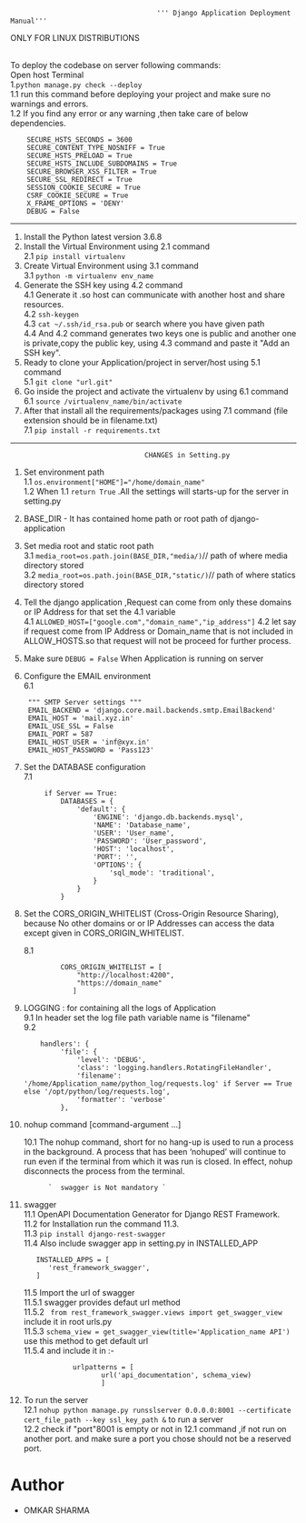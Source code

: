                                         ''' Django Application Deployment Manual'''
        
ONLY FOR LINUX DISTRIBUTIONS<br/>
      
<br>To deploy the codebase on server following commands:<br/>
           Open host Terminal <br/>
1.`python manage.py check --deploy`<br/>
  1.1 run this command before deploying your project and make sure no warnings and errors.<br/>
  1.2 If  you find any error or any warning ,then take care of below dependencies.<br/>
      
        SECURE_HSTS_SECONDS = 3600
        SECURE_CONTENT_TYPE_NOSNIFF = True
        SECURE_HSTS_PRELOAD = True
        SECURE_HSTS_INCLUDE_SUBDOMAINS = True
        SECURE_BROWSER_XSS_FILTER = True
        SECURE_SSL_REDIRECT = True
        SESSION_COOKIE_SECURE = True
        CSRF_COOKIE_SECURE = True
        X_FRAME_OPTIONS = 'DENY'
        DEBUG = False
---
1. Install the Python latest version 3.6.8 <br/>
2. Install the Virtual Environment using 2.1 command <br/>
   2.1 `pip install virtualenv`
3. Create Virtual Environment using 3.1 command <br/>
   3.1 `python -m virtualenv env_name`
4. Generate the SSH key using 4.2 command <br/>
   4.1 Generate it .so host can communicate with another host and share resources.<br/>
   4.2 `ssh-keygen`<br/>
   4.3 `cat ~/.ssh/id_rsa.pub` or search where you have given path<br/>
   4.4 And 4.2 command generates two keys one is public and another one is private,copy the 
           public key, using 4.3 command and paste it "Add an SSH key".<br/>
5. Ready to clone your Application/project in server/host using 5.1 command<br/>
   5.1 `git clone "url.git"`
6. Go inside the project and activate the virtualenv by using 6.1 command<br/>
   6.1 `source /virtualenv_name/bin/activate`
7. After that install all the requirements/packages using 7.1 command (file extension should be in filename.txt)<br/>
   7.1 `pip install -r requirements.txt`
   
---
                                     CHANGES in Setting.py 
    
    
1. Set environment path<br/>
   1.1 `os.environment["HOME"]="/home/domain_name"`<br/>
   1.2 When 1.1 `return True` .All the settings will starts-up for the server in setting.py <br/>
2. BASE_DIR - It has contained home path or root path of django-application<br/>

3. Set media root  and static root path<br/>
  3.1 ``media_root=os.path.join(BASE_DIR,"media/)``// path of where media directory stored<br/>
  3.2 ``media_root=os.path.join(BASE_DIR,"static/)``// path of where statics directory stored

4. Tell the django application ,Request can come from only these domains or IP Address for that
   set the 4.1 variable <br/>
   4.1  ``ALLOWED_HOST=["google.com","domain_name","ip_address"]``
   4.2 let say if request come from IP Address or Domain_name  that is not included in
           ALLOW_HOSTS.so that request will not be proceed for further process.<br/>
5.  Make sure ``DEBUG = False`` When Application is running on server<br/>
6.  Configure the EMAIL environment<br/>
   6.1  
       
         """ SMTP Server settings """
         EMAIL_BACKEND = 'django.core.mail.backends.smtp.EmailBackend'
         EMAIL_HOST = 'mail.xyz.in'
         EMAIL_USE_SSL = False
         EMAIL_PORT = 587
         EMAIL_HOST_USER = 'inf@xyx.in'
         EMAIL_HOST_PASSWORD = 'Pass123'

7. Set the DATABASE configuration<br/>
    7.1  
           
            if Server == True:
                DATABASES = {
                    'default': {
                        'ENGINE': 'django.db.backends.mysql',
                        'NAME': 'Database_name',
                        'USER': 'User_name',
                        'PASSWORD': 'User_password',
                        'HOST': 'localhost',
                        'PORT': '',
                        'OPTIONS': {
                            'sql_mode': 'traditional',
                        }
                    }
                }
           
      
8. Set the CORS_ORIGIN_WHITELIST (Cross-Origin Resource Sharing), because No other domains or 
   or IP Addresses can access the data  except given in CORS_ORIGIN_WHITELIST.<br/>
  
   8.1 
                
                CORS_ORIGIN_WHITELIST = [
                    "http://localhost:4200",
                    "https://domain_name"
                   ]
                   
9. LOGGING : for containing all the logs of Application<br/>
   9.1 In header set the log file path variable name is "filename"<br/>
   9.2   
          
           handlers': {
                'file': {
                    'level': 'DEBUG',
                    'class': 'logging.handlers.RotatingFileHandler',
                    'filename': '/home/Application_name/python_log/requests.log' if Server == True else '/opt/python/log/requests.log',
                    'formatter': 'verbose'
                },
           

10. nohup command [command-argument ...]
        
       10.1 The nohup command, short for no hang-up is used to run a process 
        in the background. A process that has been ‘nohuped’ will continue 
        to run even if the terminal from which it was run is closed. In effect,
        nohup disconnects the process from the terminal.
                      
              `  swagger is Not mandatory `      
11. swagger<br/>
    11.1 OpenAPI Documentation Generator for Django REST Framework.<br/>
    11.2 for Installation run the command 11.3.<br/>
    11.3 `pip install django-rest-swagger`<br/>
    11.4 Also include swagger app in setting.py in INSTALLED_APP<br/>
    
           INSTALLED_APPS = [
              'rest_framework_swagger',
           ]
           
    11.5 Import the url of swagger <br/>
         11.5.1 swagger provides defaut url method<br/>
         11.5.2 `` from rest_framework_swagger.views import get_swagger_view``  include it in root urls.py<br/>
         11.5.3 `schema_view = get_swagger_view(title='Application_name API')` use this method to get default url<br/>
         11.5.4 and include it in :- <br/>
                    
                    urlpatterns = [
                           url('api_documentation', schema_view)
                           ]
                   
12. To run the server<br/>
    12.1 ``nohup python manage.py runsslserver 0.0.0.0:8001 --certificate cert_file_path --key ssl_key_path &`` to run a server<br/>
    12.2 check if "port"8001 is empty or not in 12.1 command ,if not run on another port. and make sure a port you chose should not be a reserved port.<br/>
# Author
- OMKAR SHARMA 
